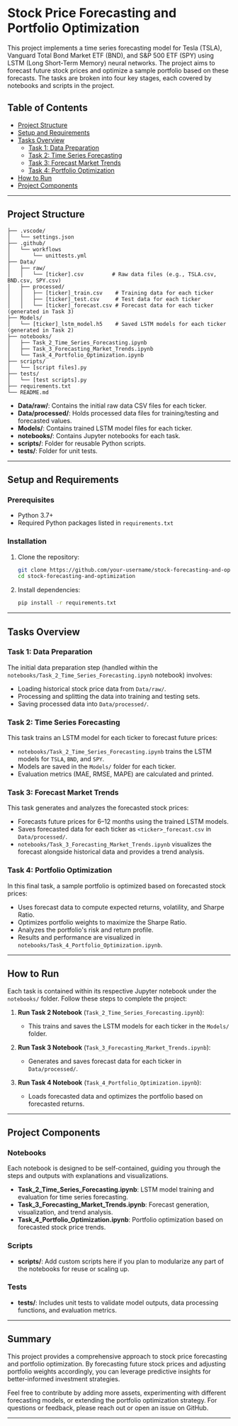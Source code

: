 # Stock Price Forecasting and Portfolio Optimization

This project implements a time series forecasting model for Tesla (TSLA), Vanguard Total Bond Market ETF (BND), and S&P 500 ETF (SPY) using LSTM (Long Short-Term Memory) neural networks. The project aims to forecast future stock prices and optimize a sample portfolio based on these forecasts. The tasks are broken into four key stages, each covered by notebooks and scripts in the project.

## Table of Contents
- [Project Structure](#project-structure)
- [Setup and Requirements](#setup-and-requirements)
- [Tasks Overview](#tasks-overview)
  - [Task 1: Data Preparation](#task-1-data-preparation)
  - [Task 2: Time Series Forecasting](#task-2-time-series-forecasting)
  - [Task 3: Forecast Market Trends](#task-3-forecast-market-trends)
  - [Task 4: Portfolio Optimization](#task-4-portfolio-optimization)
- [How to Run](#how-to-run)
- [Project Components](#project-components)

---

## Project Structure

```
├── .vscode/
│   └── settings.json
├── .github/
│   └── workflows
│       └── unittests.yml
├── Data/
│   ├── raw/
│   │   └── [ticker].csv         # Raw data files (e.g., TSLA.csv, BND.csv, SPY.csv)
│   ├── processed/
│   │   ├── [ticker]_train.csv    # Training data for each ticker
│   │   ├── [ticker]_test.csv     # Test data for each ticker
│   │   └── [ticker]_forecast.csv # Forecast data for each ticker (generated in Task 3)
├── Models/
│   └── [ticker]_lstm_model.h5    # Saved LSTM models for each ticker (generated in Task 2)
├── notebooks/
│   ├── Task_2_Time_Series_Forecasting.ipynb
│   ├── Task_3_Forecasting_Market_Trends.ipynb
│   └── Task_4_Portfolio_Optimization.ipynb
├── scripts/
│   └── [script files].py
├── tests/
│   └── [test scripts].py
├── requirements.txt
└── README.md
```

- **Data/raw/**: Contains the initial raw data CSV files for each ticker.
- **Data/processed/**: Holds processed data files for training/testing and forecasted values.
- **Models/**: Contains trained LSTM model files for each ticker.
- **notebooks/**: Contains Jupyter notebooks for each task.
- **scripts/**: Folder for reusable Python scripts.
- **tests/**: Folder for unit tests.

---

## Setup and Requirements

### Prerequisites
- Python 3.7+
- Required Python packages listed in `requirements.txt`

### Installation
1. Clone the repository:
   ```bash
   git clone https://github.com/your-username/stock-forecasting-and-optimization.git
   cd stock-forecasting-and-optimization
   ```
2. Install dependencies:
   ```bash
   pip install -r requirements.txt
   ```

---

## Tasks Overview

### Task 1: Data Preparation
The initial data preparation step (handled within the `notebooks/Task_2_Time_Series_Forecasting.ipynb` notebook) involves:
- Loading historical stock price data from `Data/raw/`.
- Processing and splitting the data into training and testing sets.
- Saving processed data into `Data/processed/`.

### Task 2: Time Series Forecasting
This task trains an LSTM model for each ticker to forecast future prices:
- `notebooks/Task_2_Time_Series_Forecasting.ipynb` trains the LSTM models for `TSLA`, `BND`, and `SPY`.
- Models are saved in the `Models/` folder for each ticker.
- Evaluation metrics (MAE, RMSE, MAPE) are calculated and printed.

### Task 3: Forecast Market Trends
This task generates and analyzes the forecasted stock prices:
- Forecasts future prices for 6–12 months using the trained LSTM models.
- Saves forecasted data for each ticker as `<ticker>_forecast.csv` in `Data/processed/`.
- `notebooks/Task_3_Forecasting_Market_Trends.ipynb` visualizes the forecast alongside historical data and provides a trend analysis.

### Task 4: Portfolio Optimization
In this final task, a sample portfolio is optimized based on forecasted stock prices:
- Uses forecast data to compute expected returns, volatility, and Sharpe Ratio.
- Optimizes portfolio weights to maximize the Sharpe Ratio.
- Analyzes the portfolio's risk and return profile.
- Results and performance are visualized in `notebooks/Task_4_Portfolio_Optimization.ipynb`.

---

## How to Run

Each task is contained within its respective Jupyter notebook under the `notebooks/` folder. Follow these steps to complete the project:

1. **Run Task 2 Notebook** (`Task_2_Time_Series_Forecasting.ipynb`):
   - This trains and saves the LSTM models for each ticker in the `Models/` folder.
   
2. **Run Task 3 Notebook** (`Task_3_Forecasting_Market_Trends.ipynb`):
   - Generates and saves forecast data for each ticker in `Data/processed/`.
   
3. **Run Task 4 Notebook** (`Task_4_Portfolio_Optimization.ipynb`):
   - Loads forecasted data and optimizes the portfolio based on forecasted returns.

---

## Project Components

### Notebooks
Each notebook is designed to be self-contained, guiding you through the steps and outputs with explanations and visualizations.

- **Task_2_Time_Series_Forecasting.ipynb**: LSTM model training and evaluation for time series forecasting.
- **Task_3_Forecasting_Market_Trends.ipynb**: Forecast generation, visualization, and trend analysis.
- **Task_4_Portfolio_Optimization.ipynb**: Portfolio optimization based on forecasted stock price trends.

### Scripts
- **scripts/**: Add custom scripts here if you plan to modularize any part of the notebooks for reuse or scaling up.

### Tests
- **tests/**: Includes unit tests to validate model outputs, data processing functions, and evaluation metrics.

---

## Summary

This project provides a comprehensive approach to stock price forecasting and portfolio optimization. By forecasting future stock prices and adjusting portfolio weights accordingly, you can leverage predictive insights for better-informed investment strategies.

Feel free to contribute by adding more assets, experimenting with different forecasting models, or extending the portfolio optimization strategy. For questions or feedback, please reach out or open an issue on GitHub.

--- 